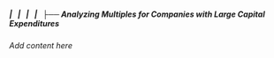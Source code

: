 ##### |   |   |   |   ├── Analyzing Multiples for Companies with Large Capital Expenditures

*Add content here*